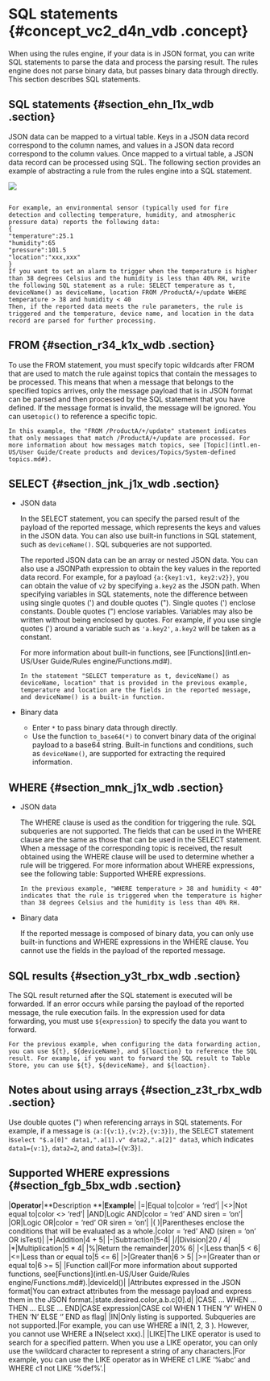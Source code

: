 # SQL statements {#concept_vc2_d4n_vdb .concept}

When using the rules engine, if your data is in JSON format, you can write SQL statements to parse the data and process the parsing result. The rules engine does not parse binary data, but passes binary data through directly. This section describes SQL statements.

## SQL statements {#section_ehn_l1x_wdb .section}

JSON data can be mapped to a virtual table. Keys in a JSON data record correspond to the column names, and values in a JSON data record correspond to the column values. Once mapped to a virtual table, a JSON data record can be processed using SQL. The following section provides an example of abstracting a rule from the rules engine into a SQL statement.

![](http://static-aliyun-doc.oss-cn-hangzhou.aliyuncs.com/assets/img/7487/15378437943123_en-US.png)

```

For example, an environmental sensor (typically used for fire detection and collecting temperature, humidity, and atmospheric pressure data) reports the following data:
{
"temperature":25.1
"humidity":65
"pressure":101.5
"location":"xxx,xxx"
}
If you want to set an alarm to trigger when the temperature is higher than 38 degrees Celsius and the humidity is less than 40% RH, write the following SQL statement as a rule: SELECT temperature as t, deviceName() as deviceName, location FROM /ProductA/+/update WHERE temperature > 38 and humidity < 40
Then, if the reported data meets the rule parameters, the rule is triggered and the temperature, device name, and location in the data record are parsed for further processing.
```

## FROM {#section_r34_k1x_wdb .section}

To use the FROM statement, you must specify topic wildcards after FROM that are used to match the rule against topics that contain the messages to be processed. This means that when a message that belongs to the specified topics arrives, only the message payload that is in JSON format can be parsed and then processed by the SQL statement that you have defined. If the message format is invalid, the message will be ignored. You can use`topic()` to reference a specific topic.

```
In this example, the "FROM /ProductA/+/update" statement indicates that only messages that match /ProductA/+/update are processed. For more information about how messages match topics, see [Topic](intl.en-US/User Guide/Create products and devices/Topics/System-defined topics.md#).

```

## SELECT {#section_jnk_j1x_wdb .section}

-   JSON data

    In the SELECT statement, you can specify the parsed result of the payload of the reported message, which represents the keys and values in the JSON data. You can also use built-in functions in SQL statement, such as `deviceName()`. SQL subqueries are not supported.

    The reported JSON data can be an array or nested JSON data. You can also use a JSONPath expression to obtain the key values in the reported data record. For example, for a payload `{a:{key1:v1, key2:v2}}`, you can obtain the value of `v2` by specifying `a.key2` as the JSON path. When specifying variables in SQL statements, note the difference between using single quotes \('\) and double quotes \("\). Single quotes \('\) enclose constants. Double quotes \("\) enclose variables. Variables may also be written without being enclosed by quotes. For example, if you use single quotes \('\) around a variable such as `'a.key2'`, `a.key2` will be taken as a constant.

    For more information about built-in functions, see [Functions](intl.en-US/User Guide/Rules engine/Functions.md#).

    ```
    In the statement "SELECT temperature as t, deviceName() as deviceName, location" that is provided in the previous example, temperature and location are the fields in the reported message, and deviceName() is a built-in function.
    
    ```

-   Binary data
    -   Enter `*` to pass binary data through directly.
    -   Use the function `to_base64(*)` to convert binary data of the original payload to a base64 string. Built-in functions and conditions, such as `deviceName()`, are supported for extracting the required information.

## WHERE {#section_mnk_j1x_wdb .section}

-   JSON data

    The WHERE clause is used as the condition for triggering the rule. SQL subqueries are not supported. The fields that can be used in the WHERE clause are the same as those that can be used in the SELECT statement. When a message of the corresponding topic is received, the result obtained using the WHERE clause will be used to determine whether a rule will be triggered. For more information about WHERE expressions, see the following table: Supported WHERE expressions.

    ```
    In the previous example, "WHERE temperature > 38 and humidity < 40" indicates that the rule is triggered when the temperature is higher than 38 degrees Celsius and the humidity is less than 40% RH.
    ```

-   Binary data

    If the reported message is composed of binary data, you can only use built-in functions and WHERE expressions in the WHERE clause. You cannot use the fields in the payload of the reported message.


## SQL results {#section_y3t_rbx_wdb .section}

The SQL result returned after the SQL statement is executed will be forwarded. If an error occurs while parsing the payload of the reported message, the rule execution fails. In the expression used for data forwarding, you must use `${expression}` to specify the data you want to forward.

```
For the previous example, when configuring the data forwarding action, you can use ${t}, ${deviceName}, and ${loaction} to reference the SQL result. For example, if you want to forward the SQL result to Table Store, you can use ${t}, ${deviceName}, and ${loaction}.

```

## Notes about using arrays {#section_z3t_rbx_wdb .section}

Use double quotes \("\) when referencing arrays in SQL statements. For example, if a message is `｛a:[{v:1},{v:2},{v:3}]｝`, the SELECT statement is`select "$.a[0]" data1,".a[1].v" data2,".a[2]" data3`, which indicates `data1={v:1}`, `data2=2`, and `data3=[`{v:3}`]`.

## Supported WHERE expressions {#section_fgb_5bx_wdb .section}

|**Operator**|**Description **|**Example**|
|=|Equal to|color = ‘red’|
|<\>|Not equal to|color <\> ‘red’|
|AND|Logic AND|color = ‘red’ AND siren = ‘on’|
|OR|Logic OR|color = ‘red’ OR siren = ‘on’|
|\( \)|Parentheses enclose the conditions that will be evaluated as a whole.|color = ‘red’ AND \(siren = ‘on’ OR isTest\)|
|+|Addition|4 + 5|
|-|Subtraction|5-4|
|/|Division|20 / 4|
|\*|Multiplication|5 \* 4|
|%|Return the remainder|20% 6|
|<|Less than|5 < 6|
|<=|Less than or equal to|5 <= 6|
|\>|Greater than|6 \> 5|
|\>=|Greater than or equal to|6 \>= 5|
|Function call|For more information about supported functions, see[Functions](intl.en-US/User Guide/Rules engine/Functions.md#).|deviceId\(\)|
|Attributes expressed in the JSON format|You can extract attributes from the message payload and express them in the JSON format.|state.desired.color,a.b.c\[0\].d|
|CASE … WHEN … THEN … ELSE … END|CASE expression|CASE col WHEN 1 THEN ‘Y’ WHEN 0 THEN ‘N’ ELSE ‘’ END as flag|
|IN|Only listing is supported. Subqueries are not supported.|For example, you can use WHERE a IN\(1, 2, 3 \). However, you cannot use WHERE a IN\(select xxx\).|
|LIKE|The LIKE operator is used to search for a specified pattern. When you use a LIKE operator, you can only use the `%`wildcard character to represent a string of any characters.|For example, you can use the LIKE operator as in WHERE c1 LIKE ‘%abc’ and WHERE c1 not LIKE ‘%def%’.|

